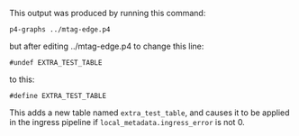 This output was produced by running this command:

    p4-graphs ../mtag-edge.p4

but after editing ../mtag-edge.p4 to change this line:

    #undef EXTRA_TEST_TABLE

to this:

    #define EXTRA_TEST_TABLE

This adds a new table named `extra_test_table`, and causes it to be
applied in the ingress pipeline if `local_metadata.ingress_error` is
not 0.
